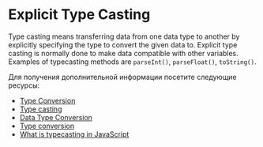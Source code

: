 # Explicit Type Casting

Type casting means transferring data from one data type to another by explicitly specifying the type to convert the given data to. Explicit type casting is normally done to make data compatible with other variables. Examples of typecasting methods are `parseInt()`, `parseFloat()`, `toString()`.

Для получения дополнительной информации посетите следующие ресурсы:

- [Type Conversion](https://www.c-sharpcorner.com/article/type-conversions-in-javascript/)
- [Type casting](https://www.scaler.com/topics/javascript/type-conversion-in-javascript/)
- [Data Type Conversion](https://youtu.be/VQLYiFqetZM)
- [Type conversion](https://developer.mozilla.org/en-US/docs/Glossary/Type_Conversion)
- [What is typecasting in JavaScript](https://www.tutorialspoint.com/explain-typecasting-in-javascript)
